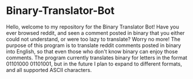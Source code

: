 # Binary-Translator-Bot
Hello, welcome to my repository for the Binary Translator Bot! Have you ever browsed reddit, and seen a comment posted in binary that you either could not understand, or were too lazy to translate? Worry no more! The purpose of this program is to translate reddit comments posted in binary into English, so that even those who don't know binary can enjoy those comments. The program currently translates binary for letters in the format 01101000 01101001, but in the future I plan to expand to different formats, and all supported ASCII characters.

